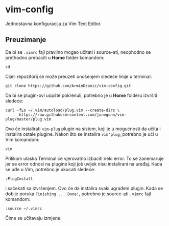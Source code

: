 # vim-config
Jednostavna konfiguracija za Vim Text Editor.

## Preuzimanje
Da bi se `.vimrc` fajl pravilno mogao učitati i source-ati, neophodno se prethodno prebaciti u **Home** folder komandom:
```
cd
```
Cijeli repozitorij se može preuzeti unošenjem sledeće linije u terminal:
```
git clone https://github.com/ArminDzanic/vim-config.git
```
Da bi se plugin-ovi uopšte pokrenuli, potrebno je u **Home** folderu izvršiti sledeće:
```
curl -fLo ~/.vim/autoload/plug.vim --create-dirs \
      https://raw.githubusercontent.com/junegunn/vim-plug/master/plug.vim
```
Ovo će instalirati `vim-plug` plugin na sistem, koji je u mogućnosti da učita i instalira ostale plugine.
Nakon što se instalira `vim'plug`, potrebno je ući u Vim komandom: 
```
vim
```
Prilikom ulaska Terminal će vjerovatno izbaciti neki error. To se zanemaruje jer se error odnosi na plugine koji još uvijek nisu instalirani na uređaj. 
Kada se uđe u Vim, potrebno je ukucati sledeće:
```
:PlugInstall
```
i sačekati sa izvršenjem. Ovo će da instalira svaki ugrađeni plugin.
Kada se dobije poruka `Finishing ... Done!`, potrebno je source-ati `.vimrc` fajl komandom:
```
:source ~/.vimrc
```
Čime se učitavaju izmjene.
